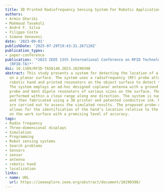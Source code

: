 ```yaml
---
title: 3D Printed Radiofrequency Sensing System For Robotic Applications
authors:
- Armin Gharibi
- Mahmoud Tavakoli
- André F. Silva
- Filippo Costa
- Simone Genovesi
date: '2023-09-01'
publishDate: '2025-07-29T19:43:31.267120Z'
publication_types:
- paper-conference
publication: '*2023 IEEE 13th International Conference on RFID Technology and Applications
  (RFID-TA)*'
doi: 10.1109/RFID-TA58140.2023.10290398
abstract: This study presents a system for detecting the location of a robotic hand
  on a planar surface. The system uses a radiofrequency (RF) probe attached to the
  robotic hand and printed resonators on the object surface to detect the hand's orientation.
  The system employs an ad-hoc designed coplanar antenna with a ground plane for the
  probe and bent dipole resonators of various sizes on the surface. The sensing is
  performed within a close range along one direction. The system is numerically designed
  and then fabricated using a 3D printer and patented conductive ink. Measurements
  are carried out to assess the simulated results. The proposed probe-resonator configuration
  allows for the identification of the hand's location relative to the resonators
  on the work surface with a promising level of accuracy.
tags:
- Radio frequency
- Three-dimensional displays
- Simulation
- Programming
- Robot sensing systems
- Search problems
- Sensors
- sensor
- antenna
- robotic hand
- localization
links:
- name: URL
  url: https://ieeexplore.ieee.org/abstract/document/10290398/
---
```

